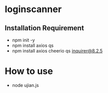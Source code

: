 # loginscanner

## Installation Requirement

- npm init -y
- npm install axios qs
- npm install axios cheerio qs inquirer@8.2.5

# How to use 
- node ujian.js
